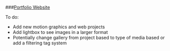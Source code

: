 ###[Portfolio Website](https://www.leannethng.com "Portfolio")



To do:
- Add new motion graphics and web projects
- Add lightbox to see images in a larger format
- Potentially change gallery from project based to type of media based or add a filtering tag system
